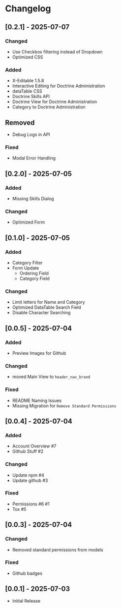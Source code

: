 # Changelog

## [0.2.1] - 2025-07-07

### Changed

- Use Checkbox filtering instead of Dropdown
- Optimized CSS

### Added

- X-Editable 1.5.8
- Interactive Editing for Doctrine Administration
- dataTable CSS
- Doctrine Skills API
- Doctrine View for Doctrine Administration
- Category to Doctrine Administration

## Removed

- Debug Logs in API

### Fixed

- Modal Error Handling

## [0.2.0] - 2025-07-05

### Added

- Missing Skills Dialog

### Changed

- Optimized Form

## [0.1.0] - 2025-07-05

### Added

- Category Filter
- Form Update
  - Ordering Field
  - Category Field

### Changed

- Limit letters for Name and Category
- Optimized DataTable Search Field
- Disable Character Searching

## [0.0.5] - 2025-07-04

### Added

- Preview Images for Github

### Changed

- moved Main View to `header_nav_brand`

### Fixed

- README Naming Issues
- Missing Migration for `Remove Standard Permissions`

## [0.0.4] - 2025-07-04

### Added

- Account Overview #7
- Github Stuff #2

### Changed

- Update npm #4
- Update github #3

### Fixed

- Permissions #6 #1
- Tox #5

## [0.0.3] - 2025-07-04

### Changed

- Removed standard permissions from models

### Fixed

- Github badges

## [0.0.1] - 2025-07-03

- Initial Release
